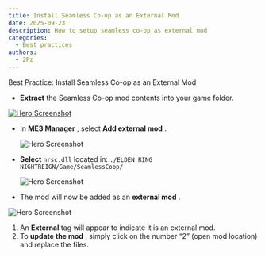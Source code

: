```yaml
---
title: Install Seamless Co-op as an External Mod
date: 2025-09-23
description: How to setup seamless co-op as external mod
categories:
  - Best practices
authors:
  - 2Pz
---
```

Best Practice: Install Seamless Co-op as an External Mod

<!-- more -->

* **Extract** the Seamless Co-op mod contents into your game folder.

[
    ![Hero Screenshot](https://i.ibb.co/pj8Vzppk/image.png)]()


* In  **ME3 Manager** , select  **Add external mod** .

    ![Hero Screenshot](https://i.ibb.co/G4BxpRkL/image.png)



* **Select** `nrsc.dll` located in: `./ELDEN RING NIGHTREIGN/Game/SeamlessCoop/`

  ![Hero Screenshot](https://i.ibb.co/k6xSBJjt/image.png)




* The mod will now be added as an  **external mod** .

![Hero Screenshot](https://i.ibb.co/S7Dh6zg3/image.png)

1. An **External** tag will appear to indicate it is an external mod.
2. To  **update the mod** , simply click on the number “2” (open mod location) and replace the files.
